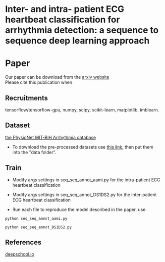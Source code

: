# Inter- and intra- patient ECG heartbeat classification for arrhythmia detection: a sequence to sequence deep learning approach

# Paper
 Our paper can be download from the [arxiv website](https://arxiv.org/pdf/1812.07421.pdf)  
 Please cite this publication when 
## Recruitments

tensorflow/tensorflow-gpu, numpy, scipy, scikit-learn, matplotlib, imblearn. 


## Dataset
[the PhysioNet MIT-BIH Arrhythmia database](https://www.physionet.org/physiobank/database/mitdb/)
* To download the pre-processed datasets use [this link](https://drive.google.com/drive/folders/1TGg1413qa5TkcC0zF6CUDhKWlNzJgPCJ?usp=sharing), then put them into the "data folder".

## Train

* Modify args settings in seq_seq_annot_aami.py for the intra-patient ECG heartbeat classification
* Modify args settings in seq_seq_annot_DS1DS2.py for the inter-patient ECG heartbeat classification

* Run each file to reproduce the model described in the paper, use:

```
python seq_seq_annot_aami.py
```
```
python seq_seq_annot_DS1DS2.py
```


## References
 [deepschool.io](https://github.com/sachinruk/deepschool.io/blob/master/DL-Keras_Tensorflow)

